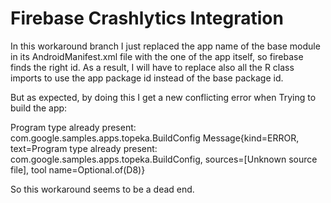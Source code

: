 # Firebase Crashlytics Integration

In this workaround branch I just replaced the app name of the base module in its AndroidManifest.xml file with the one 
of the app itself, so firebase finds the right id. As a result, I will have to replace also all the R class imports to
use the app package id instead of the base package id.

But as expected, by doing this I get a new conflicting error when Trying to build the app:

Program type already present: com.google.samples.apps.topeka.BuildConfig
Message{kind=ERROR, text=Program type already present: com.google.samples.apps.topeka.BuildConfig, sources=[Unknown source file], tool name=Optional.of(D8)}

So this workaround seems to be a dead end.
